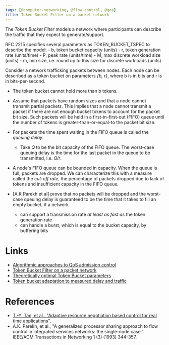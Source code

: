 ```yaml
---
tags: [@computer-networking, @flow-control, @qos]
title: Token Bucket Filter on a packet network
---
```


The *Token Bucket Filter* models a network where participants can describe the traffic that they expect to generate/support.

RFC 2215 specifies several parameters as TOKEN_BUCKET_TSPEC to describe the model:
    - b, token bucket capacity (units)
    - r, token generation rate (units/time)
    - P, peak rate (units/time)
    - M, max discrete workload size (units)
    - m, min size, i.e. round up to this size for discrete workloads (units)

Consider a network trafficking packets between nodes. Each node can be described as a token bucket on parameters *{b, r}*, where b is in bits and r is in bits-per-second.

- The token bucket cannot hold more than b tokens.
- Assume that packets have random sizes and that a node cannot transmit partial packets.
  This implies that a node cannot transmit a packet if there are not enough bucket tokens to account for the packet bit size. Such packets will be held in a first-in-first-out (FIFO) queue until the number of tokens is greater-than-or-equal-to the packet bit size.
- For packets the time spent waiting in the FIFO queue is called the *queuing delay*.
    - Take *Q* to be the bit capacity of the FIFO queue.
      The worst-case queuing delay is the time for the last packet in the queue to be transmitted, i.e. *Q/r*.
- A node's FIFO queue can be bounded in capacity. When the queue is full, packets are dropped.
  We can characterize this with a measure called the *cut-off rate*, the percentage of packets dropped due to lack of tokens and insufficient capacity in the FIFO queue.

- [A.K Parekh et al] prove that no packets will be dropped and the worst-case queuing delay is guaranteed to be the time that it takes to fill an empty bucket, if a network
    - can support a transmission rate _at least as fast as_ the token generation rate
    - can handle a burst, which is equal to the bucket capacity, by buffering bits

# Links
- [Algorithmic approaches to QoS admission control](20200408110000.md)
- [Token Bucket Filter on a packet network](20200408110036.md)
- [Theoretically optimal Token Bucket parameters](20200408110103.md)
- [Token bucket adaptation to measured delay and traffic](20200408110137.md)

# References
- [T.-Y. Tan, et al., "Adaptive resource negotiation based control for real time applications".](refs/tan-t-y_adaptive-resource-negotiation.pdf)
- A.K. Parekh, et al., "A generalized processor sharing approach to flow control in integrated services networks: the single-node case." IEEE/ACM Transactions in Networking 1 (3) (1993) 344-357.
